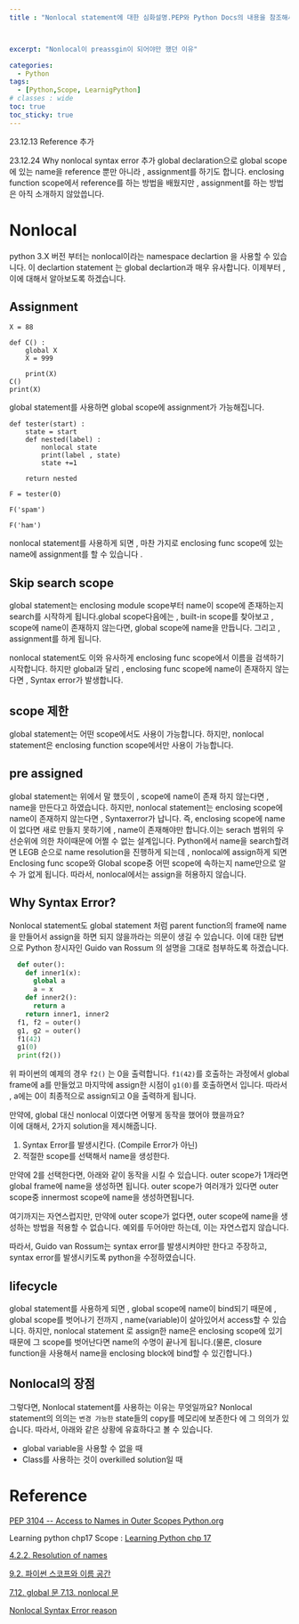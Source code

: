 ```yaml
---
title : "Nonlocal statement에 대한 심화설명.PEP와 Python Docs의 내용을 참조해서 알아보자"



excerpt: "Nonlocal이 preassgin이 되어야만 했던 이유"

categories:
  - Python
tags:
  - [Python,Scope, LearnigPython]
# classes : wide
toc: true
toc_sticky: true
---
```

23.12.13  Reference 추가 

23.12.24 Why nonlocal syntax error  추가
global declaration으로 global scope에 있는 name을 reference 뿐만 아니라 , assignment를 하기도 합니다. enclosing function scope에서 reference를 하는 방법을 배웠지만 , assignment를 하는 방법은 아직 소개하지 않았씁니다.

# Nonlocal

python 3.X 버전 부터는 nonlocal이라는 namespace declartion 을 사용할 수 있습니다. 이 declartion statement 는 global declartion과 매우 유사합니다. 이제부터 , 이에 대해서 알아보도록 하겠습니다.

## Assignment

```
X = 88

def C() :
    global X
    X = 999

    print(X)
C()
print(X)
```

global statement를 사용하면 global scope에 assignment가 가능해집니다. 

```
def tester(start) :
    state = start
    def nested(label) :
        nonlocal state
        print(label , state)
        state +=1 
        
    return nested

F = tester(0)

F('spam')

F('ham')
```

nonlocal statement를 사용하게 되면 , 마찬 가지로 enclosing func scope에 있는 name에 assignment를 할 수 있습니다 .

## Skip search scope

global statement는 enclosing module scope부터 name이 scope에 존재하는지 search를 시작하게 됩니다.global scope다음에는 , built-in scope를 찾아보고 , scope에 name이 존재하지 않는다면, global scope에 name을 만듭니다. 그리고 , assignment를 하게 됩니다. 

nonlocal statement도 이와 유사하게 enclosing func scope에서 이름을 검색하기 시작합니다. 하지만 global과 달리 , enclosing func scope에 name이 존재하지 않는다면 , Syntax error가 발생합니다. 



## scope 제한

global statement는 어떤 scope에서도 사용이 가능합니다. 하지만, nonlocal statement은  enclosing function scope에서만 사용이 가능합니다. 

## pre assigned

global statement는 위에서 말 했듯이 , scope에 name이 존재 하지 않는다면 , name을 만든다고 하였습니다. 하지만, nonlocal statement는 enclosing scope에 name이 존재하지 않는다면 , Syntaxerror가 납니다. 즉, enclosing scope에 name이 없다면 새로 만들지 못하기에 , name이 존재해야만 합니다.이는 serach 범위의 우선순위에 의한 차이때문에 어쩔 수 없는 설계입니다. Python에서 name을 search할려면 LEGB 순으로 name resolution을 진행하게 되는데 , nonlocal에 assign하게 되면  Enclosing func scope와 Global scope중 어떤 scope에 속하는지 name만으로 알수 가 없게 됩니다. 따라서, nonlocal에서는 assign을 허용하지 않습니다.

## Why Syntax Error?
Nonlocal statement도 global statement 처럼 parent function의 frame에 name을 만들어서 assign을 하면 되지 않을까라는 의문이 생길 수 있습니다.
이에 대한 답변으로 Python 창시자인  Guido van Rossum 의 설명을 그대로 첨부하도록 하겠습니다.


```python
  def outer():
    def inner1(x):
      global a
      a = x
    def inner2():
      return a
    return inner1, inner2
  f1, f2 = outer()
  g1, g2 = outer()
  f1(42)
  g1(0)
  print(f2())
```
위 파이썬의 예제의 경우 `f2()` 는 0을 출력합니다. `f1(42)`를 호출하는 과정에서 global frame에 a를 만들었고 마지막에 assign한 시점이 `g1(0)`를 호출하면서 입니다. 따라서 , a에는 0이 최종적으로 assign되고 0을 출력하게 됩니다. 

만약에, global 대신 nonlocal 이였다면 어떻게 동작을 했어야 했을까요?  
이에 대해서, 2가지 solution을 제시해줍니다.
1. Syntax Error를 발생시킨다. (Compile Error가 아닌)
2. 적절한 scope를 선택해서 name을 생성한다.

만약에 2를 선택한다면, 아래와 같이 동작을 시킬 수 있습니다. outer scope가 1개라면 global frame에 name을 생성하면 됩니다. outer scope가 여러개가 있다면 outer scope중 innermost scope에 name을 생성하면됩니다.  

여기까지는 자연스럽지만, 만약에 outer scope가 없다면, outer scope에 name을 생성하는 방법을 적용할 수 없습니다. 예외를 두어야만 하는데, 이는 자연스럽지 않습니다.

따라서, Guido van Rossum는 syntax error를 발생시켜야만 한다고 주장하고, syntax error를 발생시키도록 python을 수정하였습니다.


## lifecycle

global statement를 사용하게 되면 , global scope에 name이 bind되기 때문에 , global scope를 벗어나기 전까지 , name(variable)이 살아있어서 access할 수 있습니다. 하지만, nonlocal statement 로 assign한 name은 enclosing scope에 있기 때문에 그 scope를 벗어난다면 name의 수명이 끝나게 됩니다.(물론, closure function을 사용해서 name을 enclosing block에 bind할 수 있긴합니다.)


## Nonlocal의 장점

그렇다면, Nonlocal statement를 사용하는 이유는 무엇일까요? Nonlocal statement의 의의는 `변경 가능한`  state들의 copy를 메모리에 보존한다 에 그 의의가 있습니다. 따라서, 아래와 같은 상황에 유효하다고 볼 수 있습니다.

- global variable을 사용할 수 없을 때
- Class를 사용하는 것이 overkilled solution일 때 



# Reference

[PEP 3104 -- Access to Names in Outer Scopes  Python.org](https://www.python.org/dev/peps/pep-3104/)

Learning python chp17 Scope :  [Learning Python chp 17](https://www.google.co.kr/url?sa=t&amp;rct=j&amp;q=&amp;esrc=s&amp;source=web&amp;cd=&amp;cad=rja&amp;uact=8&amp;ved=2ahUKEwjZ7d_Fj471AhXLdXAKHYArDi8QFnoECAQQAQ&amp;url=https%3A%2F%2Fwww.amazon.com%2FLearning-Python-Powerful-Object-Oriented-Programming-ebook%2Fdp%2FB00DDZPC9S&amp;usg=AOvVaw3OQRO0BHmts707N8L_VY0O)

[4.2.2. Resolution of names](https://docs.python.org/3/reference/executionmodel.html?highlight=bind#naming-and-binding)

[9.2. 파이썬 스코프와 이름 공간](https://docs.python.org/ko/3/tutorial/classes.html?highlight=name%20resolution%20rule#python-scopes-and-namespaces)  

[7.12. global 문 7.13. nonlocal 문](https://docs.python.org/ko/3/reference/simple_stmts.html#the-global-statement)


[Nonlocal Syntax Error reason](https://mail.python.org/pipermail/python-dev/2006-July/066968.html)
